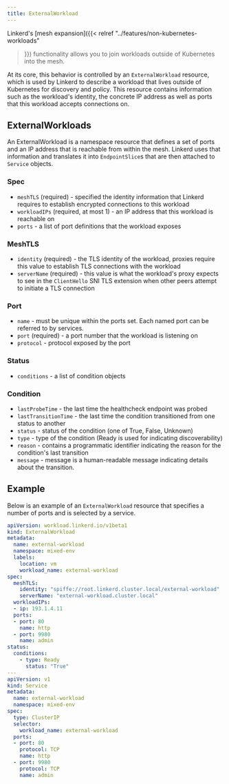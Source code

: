 ```yaml
---
title: ExternalWorkload
---
```


Linkerd's [mesh expansion]({{< relref "../features/non-kubernetes-workloads"
>}}) functionality allows you to join workloads outside of Kubernetes into the
mesh.

At its core, this behavior is controlled by an `ExternalWorkload` resource,
which is used by Linkerd to describe a workload that lives outside of Kubernetes
for discovery and policy. This resource contains information such as the
workload's identity, the concrete IP address as well as ports that this workload
accepts connections on.

## ExternalWorkloads

An ExternalWorkload is a namespace resource that defines a set of ports and an
IP address that is reachable from within the mesh. Linkerd uses that information
and translates it into `EndpointSlice`s that are then attached to `Service` objects.

### Spec

- `meshTLS` (required) - specified the identity information that Linkerd
  requires to establish encrypted connections to this workload
- `workloadIPs` (required, at most 1) - an IP address that this workload is
  reachable on
- `ports` - a list of port definitions that the workload exposes

### MeshTLS

- `identity` (required) - the TLS identity of the workload, proxies require this
  value to establish TLS connections with the workload
- `serverName` (required) - this value is what the workload's proxy expects to
  see in the `ClientHello` SNI TLS extension when other peers attempt to
  initiate a TLS connection

### Port

- `name` - must be unique within the ports set. Each named port can be referred
  to by services.
- `port` (required) - a port number that the workload is listening on
- `protocol` - protocol exposed by the port

### Status

- `conditions` - a list of condition objects

### Condition

- `lastProbeTime` - the last time the healthcheck endpoint was probed
- `lastTransitionTime` - the last time the condition transitioned from one
  status to another
- `status` - status of the condition (one of True, False, Unknown)
- `type` - type of the condition (Ready is used for indicating discoverability)
- `reason` - contains a programmatic identifier indicating the reason for the
  condition's last transition
- `message` - message is a human-readable message indicating details about the transition.

## Example

Below is an example of an `ExternalWorkload` resource that specifies a number of
ports and is selected by a service.

```yaml
apiVersion: workload.linkerd.io/v1beta1
kind: ExternalWorkload
metadata:
  name: external-workload
  namespace: mixed-env
  labels:
    location: vm
    workload_name: external-workload
spec:
  meshTLS:
    identity: "spiffe://root.linkerd.cluster.local/external-workload"
    serverName: "external-workload.cluster.local"
  workloadIPs:
  - ip: 193.1.4.11
  ports:
  - port: 80
    name: http
  - port: 9980
    name: admin
status:
  conditions:
    - type: Ready
      status: "True"
---
apiVersion: v1
kind: Service
metadata:
  name: external-workload
  namespace: mixed-env
spec:
  type: ClusterIP
  selector:
    workload_name: external-workload
  ports:
  - port: 80
    protocol: TCP
    name: http
  - port: 9980
    protocol: TCP
    name: admin
```
